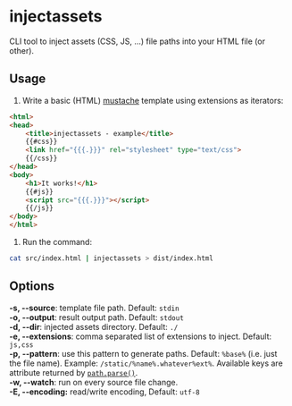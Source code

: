 # injectassets

CLI tool to inject assets (CSS, JS, ...) file paths into your HTML file (or other).

## Usage

1. Write a basic (HTML) [mustache](http://mustache.github.io/) template using extensions as iterators:

  ```html
  <html>
  <head>
      <title>injectassets - example</title>
      {{#css}}
      <link href="{{{.}}}" rel="stylesheet" type="text/css">
      {{/css}}
  </head>
  <body>
      <h1>It works!</h1>
      {{#js}}
      <script src="{{{.}}}"></script>
      {{/js}}
  </body>
  </html>

  ```

1. Run the command:

  ```sh
  cat src/index.html | injectassets > dist/index.html
  ```

## Options
**-s, --source**: template file path. Default: `stdin`  
**-o, --output**: result output path. Default: `stdout`  
**-d, --dir**: injected assets directory. Default: `./`  
**-e, --extensions**: comma separated list of extensions to inject. Default: `js,css`  
**-p, --pattern**: use this pattern to generate paths. Default: `%base%` (i.e. just the file name). Example: `/static/%name%.whatever%ext%`. Available keys are attribute returned by [`path.parse()`](https://nodejs.org/api/path.html#path_path_parse_pathstring).  
**-w, --watch**: run on every source file change.  
**-E, --encoding:** read/write encoding, Default: `utf-8`  
